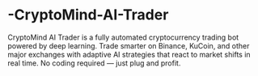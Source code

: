 # -CryptoMind-AI-Trader
CryptoMind AI Trader is a fully automated cryptocurrency trading bot powered by deep learning. Trade smarter on Binance, KuCoin, and other major exchanges with adaptive AI strategies that react to market shifts in real time. No coding required — just plug and profit.
